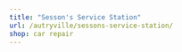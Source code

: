 ```yaml
---
title: "Sesson's Service Station"
url: /autryville/sessons-service-station/
shop: car repair
---
```

